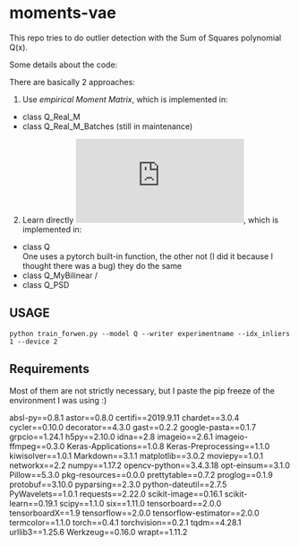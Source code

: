 # moments-vae

This repo tries to do outlier detection with the Sum of Squares polynomial Q(x).

Some details about the code:

There are basically 2 approaches: 

1. Use *empirical Moment Matrix*, which is implemented in:
  * class Q_Real_M
  * class Q_Real_M_Batches (still in maintenance)
2. Learn directly ![equation](https://latex.codecogs.com/gif.latex?M%5E%7B-1%7D), which is implemented in:
  * class Q            \
                        One uses a pytorch built-in function, the other not (I did it because I thought there was a bug) they do the same
  * class Q_MyBilinear /
  * class Q_PSD
  
  ## USAGE 
  
  `python train_forwen.py --model Q --writer experimentname --idx_inliers 1 --device 2`
  
  ## Requirements
  
  Most of them are not strictly necessary, but I paste the pip freeze of the environment I was using :)
  
absl-py==0.8.1
astor==0.8.0
certifi==2019.9.11
chardet==3.0.4
cycler==0.10.0
decorator==4.3.0
gast==0.2.2
google-pasta==0.1.7
grpcio==1.24.1
h5py==2.10.0
idna==2.8
imageio==2.6.1
imageio-ffmpeg==0.3.0
Keras-Applications==1.0.8
Keras-Preprocessing==1.1.0
kiwisolver==1.0.1
Markdown==3.1.1
matplotlib==3.0.2
moviepy==1.0.1
networkx==2.2
numpy==1.17.2
opencv-python==3.4.3.18
opt-einsum==3.1.0
Pillow==5.3.0
pkg-resources==0.0.0
prettytable==0.7.2
proglog==0.1.9
protobuf==3.10.0
pyparsing==2.3.0
python-dateutil==2.7.5
PyWavelets==1.0.1
requests==2.22.0
scikit-image==0.16.1
scikit-learn==0.19.1
scipy==1.1.0
six==1.11.0
tensorboard==2.0.0
tensorboardX==1.9
tensorflow==2.0.0
tensorflow-estimator==2.0.0
termcolor==1.1.0
torch==0.4.1
torchvision==0.2.1
tqdm==4.28.1
urllib3==1.25.6
Werkzeug==0.16.0
wrapt==1.11.2
